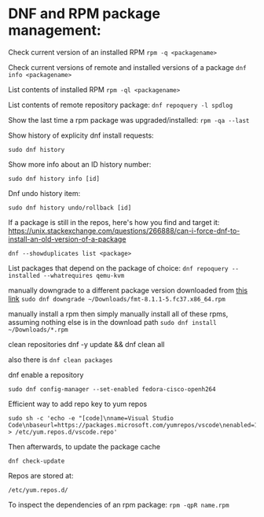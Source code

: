 # DNF and RPM package management:

Check current version of an installed RPM
`rpm -q <packagename>`

Check current versions of remote and installed versions of a package
`dnf info <packagename>`

List contents of installed RPM
`rpm -ql <packagename>`

List contents of remote repository package:
`dnf repoquery -l spdlog`

Show the last time a rpm package was upgraded/installed:
`rpm -qa --last`

Show history of explicity dnf install requests:

```
sudo dnf history
```

Show more info about an ID history number:

```
sudo dnf history info [id]
```

Dnf undo history item:

```
sudo dnf history undo/rollback [id]
```

If a package is still in the repos, here's how you find and target it:
https://unix.stackexchange.com/questions/266888/can-i-force-dnf-to-install-an-old-version-of-a-package

`dnf --showduplicates list <package>`

List packages that depend on the package of choice:
`dnf repoquery --installed --whatrequires qemu-kvm`

manually downgrade to a different package version downloaded from [this link](https://koji.fedoraproject.org)
`sudo dnf downgrade ~/Downloads/fmt-8.1.1-5.fc37.x86_64.rpm`

manually install a rpm
then simply manually install all of these rpms, assuming nothing else is in the download path
`sudo dnf install ~/Downloads/*.rpm`


clean repositories
dnf -y update && dnf clean all

also there is `dnf clean packages`



dnf enable a repository
```
sudo dnf config-manager --set-enabled fedora-cisco-openh264
```


Efficient way to add repo key to yum repos

```
sudo sh -c 'echo -e "[code]\nname=Visual Studio Code\nbaseurl=https://packages.microsoft.com/yumrepos/vscode\nenabled=1\ngpgcheck=1\ngpgkey=https://packages.microsoft.com/keys/microsoft.asc" > /etc/yum.repos.d/vscode.repo'
```
Then afterwards, to update the package cache

```
dnf check-update
```

Repos are stored at:

`/etc/yum.repos.d/`

To inspect the dependencies of an rpm package: `rpm -qpR name.rpm`

